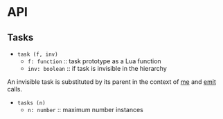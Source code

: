 # API

## Tasks

- `task (f, inv)`
    - `f: function`
        :: task prototype as a Lua function
    - `inv: boolean`
        :: if task is invisible in the hierarchy

An invisible task is substituted by its parent in the context of [me](#TODO)
and [emit](#TODO) calls.

- `tasks (n)`
    - `n: number`
        :: maximum number instances

<!--
spawn (nested, t, ...)
spawn_in (up, t, ...)
toggle
me

- Emit

emit (e, ...)
emit_in (to, e, ...)

- Await

await
clock
_and_
_or_

- Errors

catch
throw

- Compounds

every
par
par_and
par_or
toggle
watching

- Other

atmos.call (t)
atmos.close (task | tasks)
call
defer
-->
